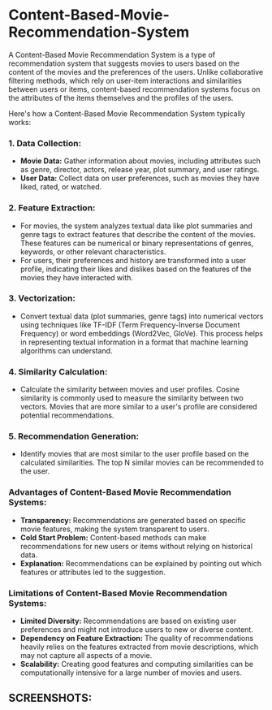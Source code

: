 # Content-Based-Movie-Recommendation-System
A Content-Based Movie Recommendation System is a type of recommendation system that suggests movies to users based on the content of the movies and the preferences of the users. Unlike collaborative filtering methods, which rely on user-item interactions and similarities between users or items, content-based recommendation systems focus on the attributes of the items themselves and the profiles of the users.

Here's how a Content-Based Movie Recommendation System typically works:

### 1. **Data Collection:**
   - **Movie Data:** Gather information about movies, including attributes such as genre, director, actors, release year, plot summary, and user ratings.
   - **User Data:** Collect data on user preferences, such as movies they have liked, rated, or watched.

### 2. **Feature Extraction:**
   - For movies, the system analyzes textual data like plot summaries and genre tags to extract features that describe the content of the movies. These features can be numerical or binary representations of genres, keywords, or other relevant characteristics.
   - For users, their preferences and history are transformed into a user profile, indicating their likes and dislikes based on the features of the movies they have interacted with.

### 3. **Vectorization:**
   - Convert textual data (plot summaries, genre tags) into numerical vectors using techniques like TF-IDF (Term Frequency-Inverse Document Frequency) or word embeddings (Word2Vec, GloVe). This process helps in representing textual information in a format that machine learning algorithms can understand.

### 4. **Similarity Calculation:**
   - Calculate the similarity between movies and user profiles. Cosine similarity is commonly used to measure the similarity between two vectors. Movies that are more similar to a user's profile are considered potential recommendations.

### 5. **Recommendation Generation:**
   - Identify movies that are most similar to the user profile based on the calculated similarities. The top N similar movies can be recommended to the user.

### Advantages of Content-Based Movie Recommendation Systems:
- **Transparency:** Recommendations are generated based on specific movie features, making the system transparent to users.
- **Cold Start Problem:** Content-based methods can make recommendations for new users or items without relying on historical data.
- **Explanation:** Recommendations can be explained by pointing out which features or attributes led to the suggestion.

### Limitations of Content-Based Movie Recommendation Systems:
- **Limited Diversity:** Recommendations are based on existing user preferences and might not introduce users to new or diverse content.
- **Dependency on Feature Extraction:** The quality of recommendations heavily relies on the features extracted from movie descriptions, which may not capture all aspects of a movie.
- **Scalability:** Creating good features and computing similarities can be computationally intensive for a large number of movies and users.



## SCREENSHOTS:

